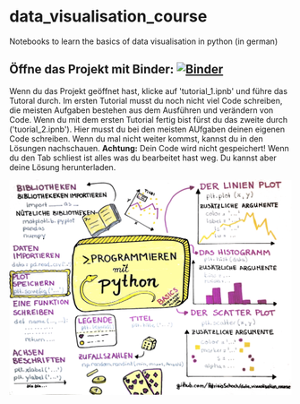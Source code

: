 # data_visualisation_course
Notebooks to learn the basics of data visualisation in python (in german) <br>
## Öffne das Projekt mit Binder: [![Binder](https://mybinder.org/badge_logo.svg)](https://mybinder.org/v2/gh/PatriziaSchoch/data_visualisation_course/HEAD)
Wenn du das Projekt geöffnet hast, klicke auf 'tutorial_1.ipnb' und führe das Tutoral durch. Im ersten Tutorial musst du noch nicht viel Code schreiben, die meisten Aufgaben bestehen aus dem Ausführen und verändern von Code. Wenn du mit dem ersten Tutorial fertig bist fürst du das zweite durch ('tuorial_2.ipnb'). Hier musst du bei den meisten AUfgaben deinen eigenen Code schreiben. Wenn du mal nicht weiter kommst, kannst du in den Lösungen nachschauen. **Achtung:** Dein Code wird nicht gespeichert! Wenn du den Tab schliest ist alles was du bearbeitet hast weg. Du kannst aber deine Lösung herunterladen. 


![](programmieren_python.png)
